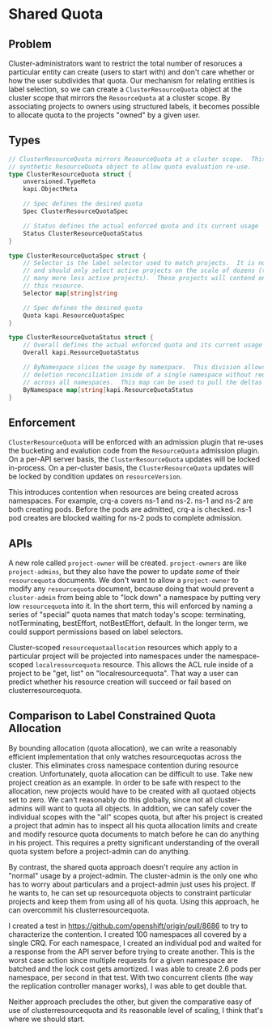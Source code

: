 # Shared Quota

## Problem
Cluster-administrators want to restrict the total number of resoruces a particular entity can create (users to start with) and don't care whether or how the user subdivides that quota.
Our mechanism for relating entities is label selection, so we can create a `ClusterResourceQuota` object at the cluster scope that mirrors the `ResourceQuota` at a cluster scope.
By associating projects to owners using structured labels, it becomes possible to allocate quota to the projects "owned" by a given user.


## Types
```go
// ClusterResourceQuota mirrors ResourceQuota at a cluster scope.  This object is easily convertible to 
// synthetic ResourceQuota object to allow quota evaluation re-use.
type ClusterResourceQuota struct {
	unversioned.TypeMeta
	kapi.ObjectMeta

	// Spec defines the desired quota
	Spec ClusterResourceQuotaSpec

	// Status defines the actual enforced quota and its current usage
	Status ClusterResourceQuotaStatus
}

type ClusterResourceQuotaSpec struct {
	// Selector is the label selector used to match projects.  It is not allowed to be empty
	// and should only select active projects on the scale of dozens (though it can select 
	// many more less active projects).  These projects will contend on object creation through
	// this resource.
	Selector map[string]string

	// Spec defines the desired quota
	Quota kapi.ResourceQuotaSpec
}

type ClusterResourceQuotaStatus struct {
	// Overall defines the actual enforced quota and its current usage across all namespaces
	Overall kapi.ResourceQuotaStatus

	// ByNamespace slices the usage by namespace.  This division allows for quick resolution of 
	// deletion reconciliation inside of a single namespace without requiring a recalculation 
	// across all namespaces.  This map can be used to pull the deltas for a given namespace.
	ByNamespace map[string]kapi.ResourceQuotaStatus
}
```


## Enforcement
`ClusterResourceQuota` will be enforced with an admission plugin that re-uses the bucketing and evalution code from the `ResourceQuota` admission plugin.
On a per-API server basis, the `ClusterResourceQuota` updates will be locked in-process.  On a per-cluster basis, the `ClusterResourceQuota` updates will be locked by condition updates on `resourceVersion`.

This introduces contention when resources are being created across namespaces.  For example, crq-a covers ns-1 and ns-2.  ns-1 and ns-2 are both creating pods.
Before the pods are admitted, crq-a is checked.  ns-1 pod creates are blocked waiting for ns-2 pods to complete admission.


## APIs
A new role called `project-owner` will be created.  `project-owners` are like `project-admins`, but they also have the power to update *some* of their `resourcequota` documents.
We don't want to allow a `project-owner` to modify any `resourcequota` document, because doing that would prevent a `cluster-admin` from being able to "lock down" a namespace by putting very low `resourcequota` into it.
In the short term, this will enforced by naming a series of "special" quota names that match today's scope: terminating, notTerminating, bestEffort, notBestEffort, default.
In the longer term, we could support permissions based on label selectors.

Cluster-scoped `resourcequotaallocation` resources which apply to a particular project will be projected into namespaces under the namespace-scoped  `localresourcequota` resource.
This allows the ACL rule inside of a project to be "get, list" on "localresourcequota".  That way a user can predict whether his resource creation will succeed or fail based on clusterresourcequota.


## Comparison to Label Constrained Quota Allocation
By bounding allocation (quota allocation), we can write a reasonably efficient implementation that only watches resourcequotas across the cluster.  This eliminates cross namespace contention during resource creation.
Unfortunately, quota allocation can be difficult to use.  Take new project creation as an example.  In order to be safe with respect to the allocation, new projects would have to be created with all quotaed objects set to zero.
We can't reasonably do this globally, since not all cluster-admins will want to quota all objects.  In addition, we can safely cover the individual scopes with the "all" scopes quota, but after his project is created
a project that admin has to inspect all his quota allocation limits and create and modify resource quota documents to match before he can do anything in his project.  This requires a pretty significant understanding
of the overall quota system before a project-admin can do anything.

By contrast, the shared quota approach doesn't require any action in "normal" usage by a project-admin.  The cluster-admin is the only one who has to worry about particulars and 
a project-admin just uses his project.  If he wants to, he can set up resourcequota objects to constraint particular projects and keep them from using all of his quota.
Using this approach, he can overcommit his clusterresourcequota.

I created a test in https://github.com/openshift/origin/pull/8686 to try to characterize the contention.  I created 100 namespaces all covered by a single CRQ.
For each namespace, I created an individual pod and waited for a response from the API server before trying to create another.
This is the worst case action since multiple requests for a given namespace are batched and the lock cost gets amortized.
I was able to create 2.6 pods per namespace, per second in that test.  With two concurrent clients (the way the replication controller manager works), I was able to get double that.

Neither approach precludes the other, but given the comparative easy of use of clusterresourcequota and its reasonable level of scaling, I think that's where we should start.